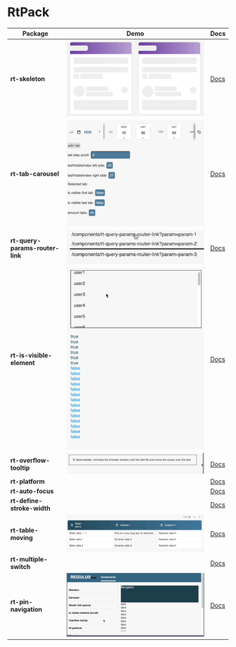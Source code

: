 # RtPack

| Package                         | Demo                                                                       | Docs                                                                                                  |
|---------------------------------|----------------------------------------------------------------------------|-------------------------------------------------------------------------------------------------------|
| **rt-skeleton**                 | ![](/projects/rt-skeleton/rt-skeleton.gif)                                 | [Docs](https://github.com/regulus-team/rt-pack/tree/main/projects/rt-skeleton#readme)                 |
| **rt-tab-carousel**             | ![](/projects/rt-tab-carousel/rt-carousel_1.gif)                           | [Docs](https://github.com/regulus-team/rt-pack/tree/main/projects/rt-tab-carousel#readme)             |
| **rt-query-params-router-link** | ![](/projects/rt-query-params-router-link/rt-query-params-router-link.gif) | [Docs](https://github.com/regulus-team/rt-pack/tree/main/projects/rt-query-params-router-link#readme) |
| **rt-is-visible-element**       | ![](/projects/rt-is-visible-element/rt-is-visible-element.gif)             | [Docs](https://github.com/regulus-team/rt-pack/tree/main/projects/rt-is-visible-element#readme)       |
| **rt-overflow-tooltip**         | ![](/projects/rt-overflow-tooltip/rt-overflow-tooltip.gif)                 | [Docs](https://github.com/regulus-team/rt-pack/tree/main/projects/rt-overflow-tooltip#readme)         |
| **rt-platform**                 |                                                                            | [Docs](https://github.com/regulus-team/rt-pack/tree/main/projects/rt-platform#readme)                 |
| **rt-auto-focus**               |                                                                            | [Docs](https://github.com/regulus-team/rt-pack/tree/main/projects/rt-auto-focus#readme)               |
| **rt-define-stroke-width**      |                                                                            | [Docs](https://github.com/regulus-team/rt-pack/tree/main/projects/rt-define-stroke-width#readme)      |
| **rt-table-moving**             | ![](/projects/rt-table-moving/rt-table-moving.gif)                         | [Docs](https://github.com/regulus-team/rt-pack/tree/main/projects/rt-table-moving#readme)             |
| **rt-multiple-switch**          |                                                                            | [Docs](https://github.com/regulus-team/rt-pack/tree/main/projects/rt-multiple-switch#readme)          |
| **rt-pin-navigation**           | ![](/projects/rt-pin-navigation/rt-pin-navigation.gif)                     | [Docs](https://github.com/regulus-team/rt-pack/tree/main/projects/rt-pin-navigation#readme)           |
